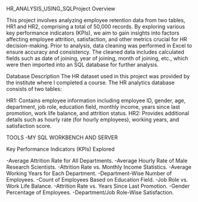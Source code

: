  HR_ANALYSIS_USING_SQLProject Overview

This project involves analyzing employee retention data from two tables, HR1 and HR2, comprising a total of 50,000 records. By exploring various key performance indicators (KPIs), we aim to gain insights into factors affecting employee attrition, satisfaction, and other metrics crucial for HR decision-making.
 Prior to analysis, data cleaning was performed in Excel to ensure accuracy and consistency. The cleaned data includes calculated fields such as date of joining, year of joining, month of joining, etc., which were then imported into an SQL database for further analysis.

Database Description
The HR dataset used in this project was provided by the institute where I completed a course.
The HR analytics database consists of two tables:

HR1: Contains employee information including employee ID, gender, age, department, job role, education field, monthly income, years since last promotion, work life balance, and attrition status.
HR2: Provides additional details such as hourly rate (for hourly employees), working years, and satisfaction score.

TOOLS -MY SQL WORKBENCH AND SERVER


Key Performance Indicators (KPIs) Explored

-Average Attrition Rate for All Departments.
-Average Hourly Rate of Male Research Scientists.
-Attrition Rate vs. Monthly Income Statistics.
-Average Working Years for Each Department.
-Department-Wise Number of Employees.
-Count of Employees Based on Education Field.
-Job Role vs. Work Life Balance.
-Attrition Rate vs. Years Since Last Promotion.
-Gender Percentage of Employees.
-Department/Job Role-Wise Satisfaction.

